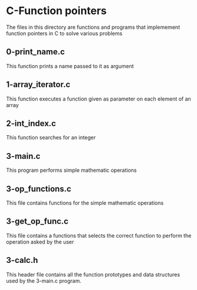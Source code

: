 # C-Function pointers

The files in this directory are functions and programs that implemement function pointers in C to solve various problems


## 0-print_name.c

This function prints a name passed to it as argument


## 1-array_iterator.c

This function executes a function given as parameter on each element of an array


## 2-int_index.c

This function searches for an integer


## 3-main.c

This program performs simple mathematic operations


## 3-op_functions.c

This file contains functions for the simple mathematic operations


## 3-get_op_func.c

This file contains a functions that selects the correct function to perform the operation asked by the user


## 3-calc.h

This header file contains all the function prototypes and data structures used by the 3-main.c program.